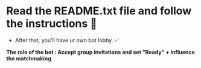 # Read the README.txt file and follow the instructions 🚀
- After that, you'll have ur own bot lobby. ✅

**The role of the bot : Accept group invitations and set "Ready" + Influence the matchmaking**
